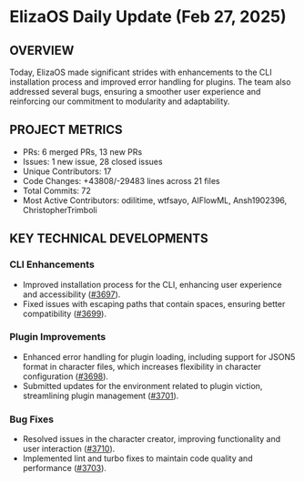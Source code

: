 # ElizaOS Daily Update (Feb 27, 2025)

## OVERVIEW 
Today, ElizaOS made significant strides with enhancements to the CLI installation process and improved error handling for plugins. The team also addressed several bugs, ensuring a smoother user experience and reinforcing our commitment to modularity and adaptability.

## PROJECT METRICS
- PRs: 6 merged PRs, 13 new PRs
- Issues: 1 new issue, 28 closed issues
- Unique Contributors: 17
- Code Changes: +43808/-29483 lines across 21 files
- Total Commits: 72
- Most Active Contributors: odilitime, wtfsayo, AIFlowML, Ansh1902396, ChristopherTrimboli

## KEY TECHNICAL DEVELOPMENTS

### CLI Enhancements
- Improved installation process for the CLI, enhancing user experience and accessibility ([#3697](https://github.com/elizaos/eliza/pull/3697)).
- Fixed issues with escaping paths that contain spaces, ensuring better compatibility ([#3699](https://github.com/elizaos/eliza/pull/3699)).

### Plugin Improvements
- Enhanced error handling for plugin loading, including support for JSON5 format in character files, which increases flexibility in character configuration ([#3698](https://github.com/elizaos/eliza/pull/3698)).
- Submitted updates for the environment related to plugin viction, streamlining plugin management ([#3701](https://github.com/elizaos/eliza/pull/3701)).

### Bug Fixes
- Resolved issues in the character creator, improving functionality and user interaction ([#3710](https://github.com/elizaos/eliza/pull/3710)).
- Implemented lint and turbo fixes to maintain code quality and performance ([#3703](https://github.com/elizaos/eliza/pull/3703)).
